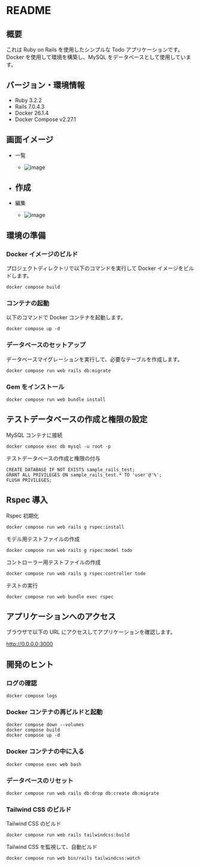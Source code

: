 # README

## 概要

これは Ruby on Rails を使用したシンプルな Todo アプリケーションです。Docker を使用して環境を構築し、MySQL をデータベースとして使用しています。

## バージョン・環境情報

- Ruby 3.2.2
- Rails 7.0.4.3
- Docker 26.1.4
- Docker Compose v2.27.1

## 画面イメージ

- 一覧
  - ![image](https://github.com/Int314/rails_todo/assets/15305383/585d0351-4040-44db-b9f6-4f0a06c1a204)

- 作成
  - 

- 編集
  - ![image](https://github.com/Int314/rails_todo/assets/15305383/7d21151d-5407-45a0-8cfe-870d2d81f483)


## 環境の準備

### Docker イメージのビルド

プロジェクトディレクトリで以下のコマンドを実行して Docker イメージをビルドします。

```
docker compose build
```

### コンテナの起動

以下のコマンドで Docker コンテナを起動します。

```
docker compose up -d
```

### データベースのセットアップ

データベースマイグレーションを実行して、必要なテーブルを作成します。

```
docker compose run web rails db:migrate
```

### Gem をインストール

```
docker compose run web bundle install
```

## テストデータベースの作成と権限の設定

MySQL コンテナに接続

```
docker compose exec db mysql -u root -p
```

テストデータベースの作成と権限の付与

```
CREATE DATABASE IF NOT EXISTS sample_rails_test;
GRANT ALL PRIVILEGES ON sample_rails_test.* TO 'user'@'%';
FLUSH PRIVILEGES;
```

## Rspec 導入

Rspec 初期化

```
docker compose run web rails g rspec:install
```

モデル用テストファイルの作成

```
docker compose run web rails g rspec:model todo
```

コントローラー用テストファイルの作成

```
docker compose run web rails g rspec:controller todo
```

テストの実行

```
docker compose run web bundle exec rspec
```

## アプリケーションへのアクセス

ブラウザで以下の URL にアクセスしてアプリケーションを確認します。

http://0.0.0.0:3000

## 開発のヒント

### ログの確認

```
docker compose logs
```

### Docker コンテナの再ビルドと起動

```
docker compose down --volumes
docker compose build
docker compose up -d
```

### Docker コンテナの中に入る

```
docker compose exec web bash
```

### データベースのリセット

```
docker compose run web rails db:drop db:create db:migrate
```

### Tailwind CSS のビルド

Tailwind CSS のビルド

```
docker compose run web rails tailwindcss:build
```

Tailwind CSS を監視して、自動ビルド

```
docker compose run web bin/rails tailwindcss:watch
```
